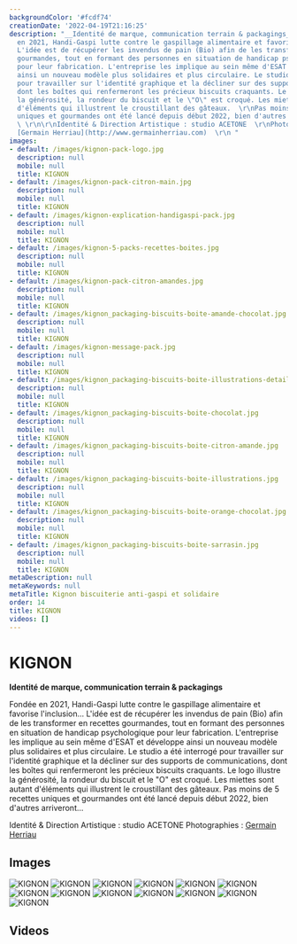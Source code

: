 ```yaml
---
backgroundColor: '#fcdf74'
creationDate: '2022-04-19T21:16:25'
description: "__Identité de marque, communication terrain & packagings__\r\n\r\nFondée
  en 2021, Handi-Gaspi lutte contre le gaspillage alimentaire et favorise l'inclusion...
  L'idée est de récupérer les invendus de pain (Bio) afin de les transformer en recettes
  gourmandes, tout en formant des personnes en situation de handicap psychologique
  pour leur fabrication. L'entreprise les implique au sein même d'ESAT et développe
  ainsi un nouveau modèle plus solidaires et plus circulaire. Le studio a été interrogé
  pour travailler sur l'identité graphique et la décliner sur des supports de communications,
  dont les boîtes qui renfermeront les précieux biscuits craquants. Le logo illustre
  la générosité, la rondeur du biscuit et le \"O\" est croqué. Les miettes sont autant
  d'éléments qui illustrent le croustillant des gâteaux.  \r\nPas moins de 5 recettes
  uniques et gourmandes ont été lancé depuis début 2022, bien d'autres arriveront...
  \ \r\n\r\nIdentité & Direction Artistique : studio ACETONE  \r\nPhotographies :
  [Germain Herriau](http://www.germainherriau.com)  \r\n "
images:
- default: /images/kignon-pack-logo.jpg
  description: null
  mobile: null
  title: KIGNON
- default: /images/kignon-pack-citron-main.jpg
  description: null
  mobile: null
  title: KIGNON
- default: /images/kignon-explication-handigaspi-pack.jpg
  description: null
  mobile: null
  title: KIGNON
- default: /images/kignon-5-packs-recettes-boites.jpg
  description: null
  mobile: null
  title: KIGNON
- default: /images/kignon-pack-citron-amandes.jpg
  description: null
  mobile: null
  title: KIGNON
- default: /images/kignon_packaging-biscuits-boite-amande-chocolat.jpg
  description: null
  mobile: null
  title: KIGNON
- default: /images/kignon-message-pack.jpg
  description: null
  mobile: null
  title: KIGNON
- default: /images/kignon_packaging-biscuits-boite-illustrations-details.jpg
  description: null
  mobile: null
  title: KIGNON
- default: /images/kignon_packaging-biscuits-boite-chocolat.jpg
  description: null
  mobile: null
  title: KIGNON
- default: /images/kignon_packaging-biscuits-boite-citron-amande.jpg
  description: null
  mobile: null
  title: KIGNON
- default: /images/kignon_packaging-biscuits-boite-illustrations.jpg
  description: null
  mobile: null
  title: KIGNON
- default: /images/kignon_packaging-biscuits-boite-orange-chocolat.jpg
  description: null
  mobile: null
  title: KIGNON
- default: /images/kignon_packaging-biscuits-boite-sarrasin.jpg
  description: null
  mobile: null
  title: KIGNON
metaDescription: null
metaKeywords: null
metaTitle: Kignon biscuiterie anti-gaspi et solidaire
order: 14
title: KIGNON
videos: []
---
```


# KIGNON

__Identité de marque, communication terrain & packagings__

Fondée en 2021, Handi-Gaspi lutte contre le gaspillage alimentaire et favorise l'inclusion... L'idée est de récupérer les invendus de pain (Bio) afin de les transformer en recettes gourmandes, tout en formant des personnes en situation de handicap psychologique pour leur fabrication. L'entreprise les implique au sein même d'ESAT et développe ainsi un nouveau modèle plus solidaires et plus circulaire. Le studio a été interrogé pour travailler sur l'identité graphique et la décliner sur des supports de communications, dont les boîtes qui renfermeront les précieux biscuits craquants. Le logo illustre la générosité, la rondeur du biscuit et le "O" est croqué. Les miettes sont autant d'éléments qui illustrent le croustillant des gâteaux.
Pas moins de 5 recettes uniques et gourmandes ont été lancé depuis début 2022, bien d'autres arriveront...

Identité & Direction Artistique : studio ACETONE
Photographies : [Germain Herriau](http://www.germainherriau.com)


## Images

![KIGNON](/images/kignon-pack-logo.jpg)
![KIGNON](/images/kignon-pack-citron-main.jpg)
![KIGNON](/images/kignon-explication-handigaspi-pack.jpg)
![KIGNON](/images/kignon-5-packs-recettes-boites.jpg)
![KIGNON](/images/kignon-pack-citron-amandes.jpg)
![KIGNON](/images/kignon_packaging-biscuits-boite-amande-chocolat.jpg)
![KIGNON](/images/kignon-message-pack.jpg)
![KIGNON](/images/kignon_packaging-biscuits-boite-illustrations-details.jpg)
![KIGNON](/images/kignon_packaging-biscuits-boite-chocolat.jpg)
![KIGNON](/images/kignon_packaging-biscuits-boite-citron-amande.jpg)
![KIGNON](/images/kignon_packaging-biscuits-boite-illustrations.jpg)
![KIGNON](/images/kignon_packaging-biscuits-boite-orange-chocolat.jpg)
![KIGNON](/images/kignon_packaging-biscuits-boite-sarrasin.jpg)

## Videos
